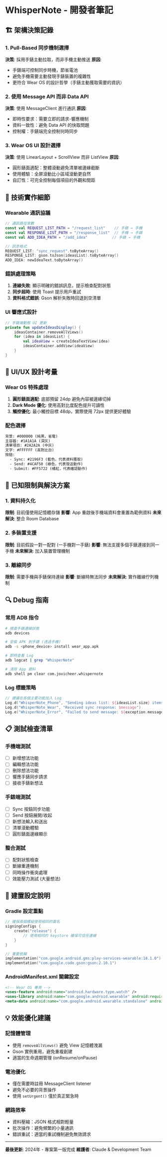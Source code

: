 # WhisperNote - 開發者筆記

## 🏗️ 架構決策記錄

### 1. Pull-Based 同步機制選擇
**決策**: 採用手錶主動拉取，而非手機主動推送
**原因**: 
- 手錶端可控制同步時機，節省電池
- 避免手機需要主動發現手錶裝置的複雜性
- 更符合 Wear OS 的設計哲學（手錶主動獲取需要的資訊）

### 2. 使用 Message API 而非 Data API
**決策**: 使用 MessageClient 進行通訊
**原因**:
- 即時性要求：需要立即的請求-響應機制
- 資料一致性：避免 Data API 的快取問題
- 控制權：手錶端完全控制何時同步

### 3. Wear OS UI 設計選擇
**決策**: 使用 LinearLayout + ScrollView 而非 ListView
**原因**:
- 圓形錶面適配：整體滾動避免清單被邊緣截斷
- 使用體驗：全屏滾動比小區域滾動更自然
- 自訂性：可完全控制每個項目的外觀和間距

## 🔧 技術實作細節

### Wearable 通訊協議
```kotlin
// 通訊路徑常數
const val REQUEST_LIST_PATH = "/request_list"    // 手錶 → 手機
const val RESPONSE_LIST_PATH = "/response_list"  // 手機 → 手錶  
const val ADD_IDEA_PATH = "/add_idea"           // 手錶 → 手機

// 訊息格式
REQUEST_LIST: "sync_request".toByteArray()
RESPONSE_LIST: gson.toJson(ideasList).toByteArray()
ADD_IDEA: newIdeaText.toByteArray()
```

### 錯誤處理策略
1. **連線失敗**: 顯示明確的錯誤訊息，提示檢查配對狀態
2. **同步超時**: 使用 Toast 提示用戶重試
3. **資料格式錯誤**: Gson 解析失敗時回退到空清單

### UI 響應式設計
```kotlin
// 手錶端動態 UI 更新
private fun updateIdeasDisplay() {
    ideasContainer.removeAllViews()
    for (idea in ideasList) {
        val ideaView = createIdeaTextView(idea)
        ideasContainer.addView(ideaView)
    }
}
```

## 🎨 UI/UX 設計考量

### Wear OS 特殊處理
1. **圓形錶面適配**: 底部預留 24dp 避免內容被邊緣切掉
2. **Dark Mode 優化**: 使用高對比度配色提升可讀性
3. **觸控優化**: 最小觸控目標 48dp，實際使用 72px 提供更好體驗

### 配色選擇
```xml
背景: #000000 (純黑，省電)
主容器: #1A1A1A (深灰)
清單項目: #2A2A2A (中灰)
文字: #FFFFFF (高對比白)
按鈕:
  - Sync: #2196F3 (藍色，代表資料獲取)
  - Send: #4CAF50 (綠色，代表發送動作)  
  - Submit: #FF5722 (橘紅，代表確認動作)
```

## 🚫 已知限制與解決方案

### 1. 資料持久化
**限制**: 目前僅使用記憶體存儲
**影響**: App 重啟後手機端資料會重置為範例資料
**未來解決**: 整合 Room Database

### 2. 多裝置支援  
**限制**: 目前假設一對一配對 (一手機對一手錶)
**影響**: 無法支援多個手錶連接到同一手機
**未來解決**: 加入裝置管理機制

### 3. 離線同步
**限制**: 需要手機與手錶保持連線
**影響**: 斷線時無法同步
**未來解決**: 實作離線佇列機制

## 🔍 Debug 指南

### 常用 ADB 指令
```bash
# 檢查手錶連線狀態
adb devices

# 安裝 APK 到手錶 (透過手機)
adb -s <phone_device> install wear_app.apk

# 即時查看 Log
adb logcat | grep "WhisperNote"

# 清除 App 資料
adb shell pm clear com.jovicheer.whispernote
```

### Log 標籤策略
```kotlin
// 建議在各個主要功能加入 Log
Log.d("WhisperNote_Phone", "Sending ideas list: ${ideasList.size} items")
Log.d("WhisperNote_Wear", "Received sync response: $message")
Log.e("WhisperNote_Error", "Failed to send message: ${exception.message}")
```

## 📋 測試檢查清單

### 手機端測試
- [ ] 新增想法功能
- [ ] 編輯想法功能  
- [ ] 刪除想法功能
- [ ] 響應手錶同步請求
- [ ] 接收手錶新想法

### 手錶端測試
- [ ] Sync 按鈕同步功能
- [ ] Send 按鈕展開/收起
- [ ] 新想法輸入和送出
- [ ] 清單滾動體驗
- [ ] 圓形錶面邊緣顯示

### 整合測試
- [ ] 配對狀態檢查
- [ ] 斷線重連機制
- [ ] 同時操作衝突處理
- [ ] 效能壓力測試 (大量想法)

## 🔧 建置設定說明

### Gradle 設定重點
```kotlin
// 確保兩個模組使用相同的簽名
signingConfigs {
    create("release") {
        // 使用相同的 keystore 確保可信任連線
    }
}

// 重要依賴
implementation("com.google.android.gms:play-services-wearable:18.1.0")
implementation("com.google.code.gson:gson:2.10.1")
```

### AndroidManifest.xml 關鍵設定
```xml
<!-- Wear OS 專用 -->
<uses-feature android:name="android.hardware.type.watch" />
<uses-library android:name="com.google.android.wearable" android:required="true" />
<meta-data android:name="com.google.android.wearable.standalone" android:value="false" />
```

## 💡 效能優化建議

### 記憶體管理
- 使用 `removeAllViews()` 避免 View 記憶體洩漏
- Gson 實例重用，避免重複創建
- 適當的生命週期管理 (onResume/onPause)

### 電池優化
- 僅在需要時註冊 MessageClient listener  
- 避免不必要的背景操作
- 使用 `setUrgent()` 僅於真正緊急時

### 網路效率
- 資料壓縮：JSON 格式相對輕量
- 批次操作：避免頻繁的小量通訊
- 錯誤重試：適當的重試機制避免無效請求

---

**最後更新**: 2024年 - 專案第一版完成
**維護者**: Claude & Development Team